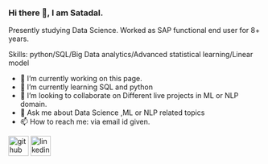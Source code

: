 ### Hi there 👋, I am Satadal.

Presently studying Data Science.
Worked as SAP functional end user for 8+ years.

Skills: python/SQL/Big Data analytics/Advanced statistical learning/Linear model

- 🔭 I’m currently working on this page. 
- 🌱 I’m currently learning SQL and python   
- 👯 I’m looking to collaborate on Different live projects in ML or NLP domain. 
- 💬 Ask me about Data Science ,ML or NLP related topics 
- 📫 How to reach me: via email id given. 


[<img src='https://cdn.jsdelivr.net/npm/simple-icons@3.0.1/icons/github.svg' alt='github' height='40'>](https://github.com/https://github.com/SatadalS99)  [<img src='https://cdn.jsdelivr.net/npm/simple-icons@3.0.1/icons/linkedin.svg' alt='linkedin' height='40'>](https://www.linkedin.com/in/https://www.linkedin.com/in/satadals//) 
